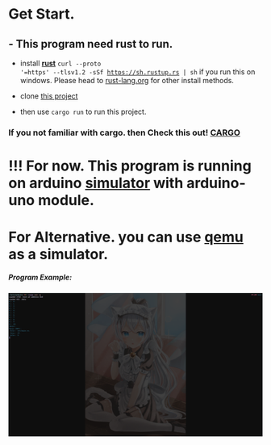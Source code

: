 
# Get Start.

## - This program need rust to run.
- install **[rust](https://rust-lang.org/)** <code>curl --proto '=https' --tlsv1.2 -sSf https://sh.rustup.rs | sh</code>
if you run this on windows. Please head to [rust-lang.org](https://rust-lang.org/) for other install methods.

- clone [this project](https://github.com/dvloplerz/arduino-project)

- then use `cargo run` to run this project.
### If you not familiar with cargo. then Check this out! [CARGO](https://doc.rust-lang.org/cargo/index.html)

# !!! For now. This program is running on arduino [simulator](https://github.com/buserror/simavr) with arduino-uno module.
# For Alternative. you can use [qemu](https://www.qemu.org/) as a simulator.

##### Program Example:
![Cargo example](./assets/example.png)
